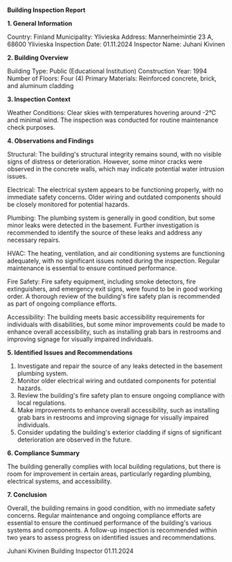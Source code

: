  **Building Inspection Report**

**1. General Information**

Country: Finland
Municipality: Ylivieska
Address: Mannerheimintie 23 A, 68600 Ylivieska
Inspection Date: 01.11.2024
Inspector Name: Juhani Kivinen

**2. Building Overview**

Building Type: Public (Educational Institution)
Construction Year: 1994
Number of Floors: Four (4)
Primary Materials: Reinforced concrete, brick, and aluminum cladding

**3. Inspection Context**

Weather Conditions: Clear skies with temperatures hovering around -2°C and minimal wind. The inspection was conducted for routine maintenance check purposes.

**4. Observations and Findings**

Structural: The building's structural integrity remains sound, with no visible signs of distress or deterioration. However, some minor cracks were observed in the concrete walls, which may indicate potential water intrusion issues.

Electrical: The electrical system appears to be functioning properly, with no immediate safety concerns. Older wiring and outdated components should be closely monitored for potential hazards.

Plumbing: The plumbing system is generally in good condition, but some minor leaks were detected in the basement. Further investigation is recommended to identify the source of these leaks and address any necessary repairs.

HVAC: The heating, ventilation, and air conditioning systems are functioning adequately, with no significant issues noted during the inspection. Regular maintenance is essential to ensure continued performance.

Fire Safety: Fire safety equipment, including smoke detectors, fire extinguishers, and emergency exit signs, were found to be in good working order. A thorough review of the building's fire safety plan is recommended as part of ongoing compliance efforts.

Accessibility: The building meets basic accessibility requirements for individuals with disabilities, but some minor improvements could be made to enhance overall accessibility, such as installing grab bars in restrooms and improving signage for visually impaired individuals.

**5. Identified Issues and Recommendations**

1. Investigate and repair the source of any leaks detected in the basement plumbing system.
2. Monitor older electrical wiring and outdated components for potential hazards.
3. Review the building's fire safety plan to ensure ongoing compliance with local regulations.
4. Make improvements to enhance overall accessibility, such as installing grab bars in restrooms and improving signage for visually impaired individuals.
5. Consider updating the building's exterior cladding if signs of significant deterioration are observed in the future.

**6. Compliance Summary**

The building generally complies with local building regulations, but there is room for improvement in certain areas, particularly regarding plumbing, electrical systems, and accessibility.

**7. Conclusion**

Overall, the building remains in good condition, with no immediate safety concerns. Regular maintenance and ongoing compliance efforts are essential to ensure the continued performance of the building's various systems and components. A follow-up inspection is recommended within two years to assess progress on identified issues and recommendations.

Juhani Kivinen
Building Inspector
01.11.2024